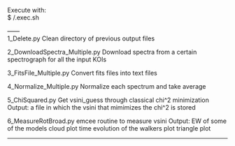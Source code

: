 Execute with: <br />
$ /.exec.sh  <br />

——   <br />
1_Delete.py 
Clean directory of previous output files

2_DownloadSpectra_Multiple.py
Download spectra from a certain spectrograph for all the input KOIs

3_FitsFile_Multiple.py
Convert fits files into text files

4_Normalize_Multiple.py
Normalize each spectrum and take average

5_ChiSquared.py
Get vsini_guess through classical chi^2 minimization
Output: a file in which the vsini that mimimizes the chi^2 is stored


6_MeasureRotBroad.py
emcee routine to measure vsini
Output: EW of some of the models
        cloud plot
        time evolution of the walkers plot
        triangle plot

----
